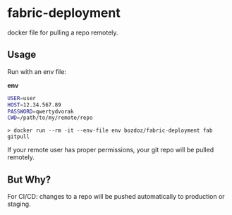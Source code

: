 # fabric-deployment

docker file for pulling a repo remotely.

## Usage

Run with an env file: 

**env**
```bash
USER=user
HOST=12.34.567.89
PASSWORD=qwertydvorak
CWD=/path/to/my/remote/repo
```

`> docker run --rm -it --env-file env bozdoz/fabric-deployment fab gitpull`

If your remote user has proper permissions, your git repo will be pulled remotely.

## But Why?

For CI/CD: changes to a repo will be pushed automatically to production or staging.
